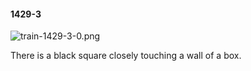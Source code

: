#### 1429-3
![train-1429-3-0.png](https://github.com/lil-lab/nlvr/raw/master/nlvr/train/images/30/train-1429-3-0.png "train-1429-3-0.png")

There is a black square closely touching a wall of a box.
